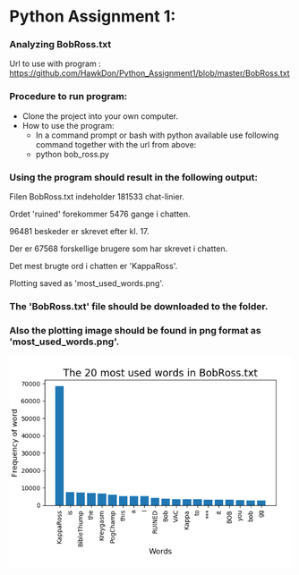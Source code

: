 # Python Assignment 1:
### Analyzing BobRoss.txt

Url to use with program : https://github.com/HawkDon/Python_Assignment1/blob/master/BobRoss.txt

### Procedure to run program:
* Clone the project into your own computer.
* How to use the program:
  * In a command prompt or bash with python available use following command together with the url from above:
  * python bob_ross.py <url>
  
### Using the program should result in the following output:

Filen BobRoss.txt indeholder 181533 chat-linier.

Ordet 'ruined' forekommer 5476 gange i chatten.

96481 beskeder er skrevet efter kl. 17.

Der er 67568 forskellige brugere som har skrevet i chatten.

Det mest brugte ord i chatten er 'KappaRoss'.

Plotting saved as 'most_used_words.png'.

### The 'BobRoss.txt' file should be downloaded to the folder.
### Also the plotting image should be found in png format as 'most_used_words.png'.

![Plotting](https://github.com/GertMadsen/pictures/blob/master/most_used_words.png)

